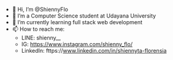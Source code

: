 - 👋 Hi, I’m @ShiennyFlo
- 👀 I’m a Computer Science student at Udayana University
- 🌱 I’m currently learning full stack web development
- 📫 How to reach me:
  - LINE: shienny__
  - IG: https://www.instagram.com/shienny_flo/
  - LinkedIn: fttps://www.linkedin.com/in/shiennyta-florensia

<!---
ShiennyFlo/ShiennyFlo is a ✨ special ✨ repository because its `README.md` (this file) appears on your GitHub profile.
You can click the Preview link to take a look at your changes.
--->
